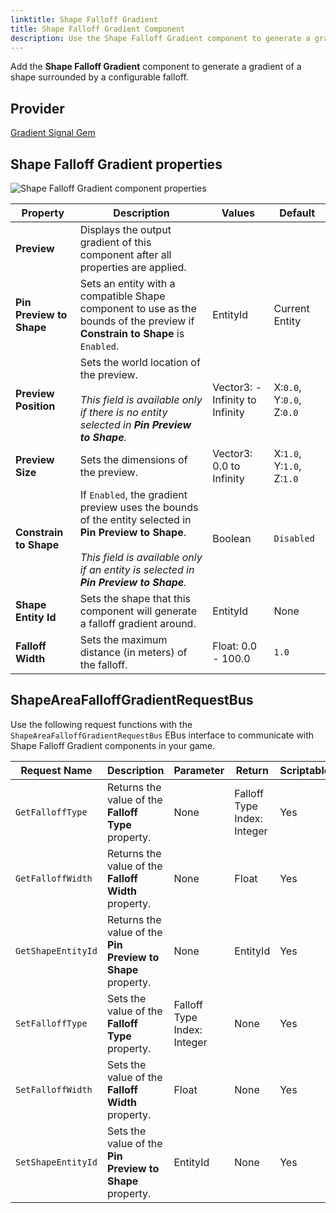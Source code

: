```yaml
---
linktitle: Shape Falloff Gradient
title: Shape Falloff Gradient Component
description: Use the Shape Falloff Gradient component to generate a gradient of a shape with falloff in Open 3D Engine (O3DE).
---
```


Add the **Shape Falloff Gradient** component to generate a gradient of a shape surrounded by a configurable falloff.

## Provider

[Gradient Signal Gem](/docs/user-guide/gems/reference/utility/gradient-signal)

## Shape Falloff Gradient properties

![Shape Falloff Gradient component properties](/images/user-guide/components/reference/gradients/shape-falloff-gradient-component.png)

| Property | Description | Values | Default |
|-|-|-|-|
| **Preview** | Displays the output gradient of this component after all properties are applied. | | |
| **Pin Preview to Shape** | Sets an entity with a compatible Shape component to use as the bounds of the preview if **Constrain to Shape** is `Enabled`. | EntityId | Current Entity |
| **Preview Position** | Sets the world location of the preview.<br> <br>*This field is available only if there is no entity selected in **Pin Preview to Shape**.* | Vector3: -Infinity to Infinity | X:`0.0`, Y:`0.0`, Z:`0.0` |
| **Preview Size** | Sets the dimensions of the preview. | Vector3: 0.0 to Infinity | X:`1.0`, Y:`1.0`, Z:`1.0` |
| **Constrain to Shape** | If `Enabled`, the gradient preview uses the bounds of the entity selected in **Pin Preview to Shape**.<br> <br>*This field is available only if an entity is selected in **Pin Preview to Shape**.* | Boolean | `Disabled` |
| **Shape Entity Id** | Sets the shape that this component will generate a falloff gradient around. | EntityId | None |
| **Falloff Width** | Sets the maximum distance (in meters) of the falloff. | Float: 0.0 - 100.0 | `1.0` |

## ShapeAreaFalloffGradientRequestBus

Use the following request functions with the `ShapeAreaFalloffGradientRequestBus` EBus interface to communicate with Shape Falloff Gradient components in your game.

| Request Name | Description | Parameter | Return | Scriptable |
|-|-|-|-|-|
| `GetFalloffType` | Returns the value of the **Falloff Type** property. | None | Falloff Type Index: Integer | Yes |
| `GetFalloffWidth` | Returns the value of the **Falloff Width** property. | None | Float | Yes |
| `GetShapeEntityId` | Returns the value of the **Pin Preview to Shape** property. | None | EntityId | Yes |
| `SetFalloffType` | Sets the value of the **Falloff Type** property. | Falloff Type Index: Integer | None | Yes |
| `SetFalloffWidth` | Sets the value of the **Falloff Width** property. | Float | None | Yes |
| `SetShapeEntityId` | Sets the value of the **Pin Preview to Shape** property. | EntityId | None | Yes |
